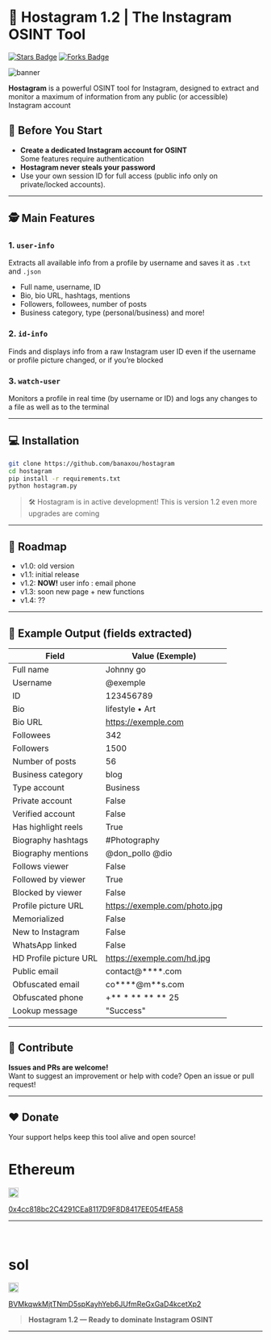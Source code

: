 # 🔴 Hostagram 1.2 | The Instagram OSINT Tool

<a href="https://github.com/banaxou/hostagram/"><img src="https://img.shields.io/github/stars/banaxou/hostagram" alt="Stars Badge" /></a>
<a href="https://github.com/banaxou/hostagram/network/members"><img src="https://img.shields.io/github/forks/banaxou/hostagram" alt="Forks Badge" /></a>

![banner](https://github.com/user-attachments/assets/72532e05-2bc1-43e0-9410-a049e7716660)

**Hostagram** is a powerful OSINT tool for Instagram, designed to extract and monitor a maximum of information from any public (or accessible) Instagram account

## 🚦 Before You Start

- **Create a dedicated Instagram account for OSINT**  
  Some features require authentication
- **Hostagram never steals your password**  
- Use your own session ID for full access (public info only on private/locked accounts).

---


## 🕵️ Main Features

### 1. `user-info`  
Extracts all available info from a profile by username and saves it as `.txt` and `.json`
- Full name, username, ID
- Bio, bio URL, hashtags, mentions
- Followers, followees, number of posts
- Business category, type (personal/business) and more!

### 2. `id-info`  
Finds and displays info from a raw Instagram user ID even if the username or profile picture changed, or if you’re blocked

### 3. `watch-user`  
Monitors a profile in real time (by username or ID) and logs any changes to a file as well as to the terminal

---

## 💻 Installation

```bash
git clone https://github.com/banaxou/hostagram
cd hostagram
pip install -r requirements.txt
python hostagram.py
```
> 🛠️ Hostagram is in active development! This is version 1.2  even more upgrades are coming

---

## 🚀 Roadmap

- v1.0: old version
- v1.1: initial release
- v1.2: **NOW!** user info : email phone 
- v1.3: soon new page + new functions
- v1.4: ??

---

## 📝 Example Output (fields extracted)

| Field                    | Value (Exemple)              |
|--------------------------|------------------------------|
| Full name                | Johnny go                    |
| Username                 | @exemple                     |
| ID                       | 123456789                    |
| Bio                      | lifestyle • Art              |
| Bio URL                  | https://exemple.com          |
| Followees                | 342                          |
| Followers                | 1500                         |
| Number of posts          | 56                           |
| Business category        | blog                         |  
| Type account             | Business                     |  
| Private account          | False                        |
| Verified account         | False                        |
| Has highlight reels      | True                         |
| Biography hashtags       | #Photography                 |
| Biography mentions       | @don_pollo @dio              |
| Follows viewer           | False                        |
| Followed by viewer       | True                         |
| Blocked by viewer        | False                        |
| Profile picture URL      | https://exemple.com/photo.jpg|
| Memorialized             | False                        |
| New to Instagram         | False                        |
| WhatsApp linked          | False                        |
| HD Profile picture URL   | https://exemple.com/hd.jpg   |
| Public email             | contact@****.com             |  
| Obfuscated email         | co****@m**s.com              |  
| Obfuscated phone         | +** * ** ** ** 25            |
| Lookup message           | "Success"                    |
---

## 🌸 Contribute

**Issues and PRs are welcome!**  
Want to suggest an improvement or help with code? Open an issue or pull request!

---

## ❤️ Donate

Your support helps keep this tool alive and open source!

<h1>Ethereum</h1>
<img src="https://upload.wikimedia.org/wikipedia/commons/0/05/Ethereum_logo_2014.svg" width="20">  

[0x4cc818bc2C4291CEa8117D9F8D8417EE054fEA58](https://etherscan.io/address/0x4cc818bc2C4291CEa8117D9F8D8417EE054fEA58)

---
‎<h1>sol</h1>
<img src="https://raw.githubusercontent.com/trustwallet/assets/master/blockchains/solana/info/logo.png" width="20">

[BVMkqwkMjtTNmD5spKayhYeb6JUfmReGxGaD4kcetXp2](https://solscan.io/account/BVMkqwkMjtTNmD5spKayhYeb6JUfmReGxGaD4kcetXp2)

> **Hostagram 1.2 — Ready to dominate Instagram OSINT**
---

